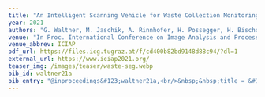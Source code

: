 ```yaml
---
title: "An Intelligent Scanning Vehicle for Waste Collection Monitoring"
year: 2021
authors: "G. Waltner, M. Jaschik, A. Rinnhofer, H. Possegger, H. Bischof"
venue: "In Proc. International Conference on Image Analysis and Processing"
venue_abbrev: ICIAP
pdf_url: https://files.icg.tugraz.at/f/cd400b82bd9148d88c94/?dl=1
external_url: https://www.iciap2021.org/
teaser_img: /images/teaser/waste-seg.webp
bib_id: waltner21a
bib_entry: "@inproceedings&#123;waltner21a,<br/>&nbsp;&nbsp;title = &#123;An Intelligent Scanning Vehicle for Waste Collection Monitoring&#125;,<br/>&nbsp;&nbsp;author = &#123;Georg Waltner and Malte Jaschik and Alfred Rinnhofer and Horst Possegger and Horst Bischof&#125;,<br/>&nbsp;&nbsp;booktitle = &#123;Proc. International Conference on Image Analysis and Processing (ICIAP)&#125;,<br/>&nbsp;&nbsp;year = &#123;2021&#125;<br/>&#125;"
---
```

